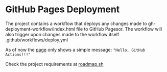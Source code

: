 # GitHub Pages Deployment
The project contains a workflow that deploys any changes made to gh-deployment-workflow/index.html file to GitHub Pagesor. The workflow will also trigger upon changes made to the workflow itself .github/workflows/deploy.yml

As of now the [page](https://mihaiosoianu.github.io/roadmapsh/) only shows a simple message: `"Hello, GitHub Actions!!!"`

Check the project requirements at [roadmap.sh](https://roadmap.sh/projects/github-actions-deployment-workflow)
